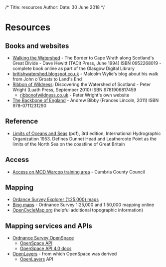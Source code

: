 /*
Title: resources
Author: 
Date: 30 June 2018
*/

# Resources

## Books and websites

- [Walking the Watershed](http://gdl.cdlr.strath.ac.uk/hewwat/) - The Border to Cape Wrath along Scotland's Great Divide - Dave Hewitt (TACit Press, June 1994) ISBN 0952268019 - complete book online as part of the Glasgow Digital Library
- [britishwatershed.blogspot.co.uk](http://britishwatershed.blogspot.co.uk/) - Malcolm Wylie's blog about his walk from John o'Groats to Land's End
- [Ribbon of Wildness](https://www.luath.co.uk/mountaineering-and-hillwalking/ribbon-of-wildness): Discovering the Watershed of Scotland - Peter Wright (Luath Press, September 2010) ISBN 9781906817459
  - [ribbonofwildness.co.uk](http://www.ribbonofwildness.co.uk/) - Peter Wright's own website
- [The Backbone of England](http://www.andrewbibby.com/misc/backbone.html) - Andrew Bibby (Frances Lincoln, 2011) ISBN 978-0711231290

## Reference

- [Limits of Oceans and Seas](https://www.iho.int/iho_pubs/standard/S-23/S-23_Ed3_1953_EN.pdf) (pdf), 3rd edition, International Hydrographic Organization 1953. Defines Dunnet Head and Leathercote Point as the limits of the North Sea on the coastline of Great Britain

## Access

- [Access on MOD Warcop training area](http://www.cumbria.gov.uk/roads-transport/public-transport-road-safety/countryside-access/openaccess/Warcop.asp) - Cumbria County Council

## Mapping

- [Ordance Survey Explorer (1:25,000) maps](http://www.shop.ordnancesurveyleisure.co.uk/products/paper-maps/paper-maps-ordnance-survey-great-britain/paper-maps-ordnance-survey-great-britain-os-explorer-map)
- [Bing maps](https://www.bing.com/maps?mkt=en-GB&sty=s) - Ordnance Survey 1:25,000 and 1:50,000 mapping online
- [OpenCycleMap.org](http://www.opencyclemap.org/) (helpful additional topographic information)

## Mapping services and APIs

- [Ordnance Survey OpenSpace](https://www.ordnancesurvey.co.uk/business-and-government/products/os-openspace/index.html)
  - [OpenSpace API](https://www.ordnancesurvey.co.uk/business-and-government/products/os-openspace/api/index.html)
  - [OpenSpace API 4.0 docs](http://openspace.ordnancesurveyite.co.uk/docs/4.0.0/files/OpenSpace-js.html)
- [OpenLayers](http://openlayers.org/) - from which OpenSpace was derived
  - [OpenLayers](http://dev.openlayers.org/apidocs/files/OpenLayers-js.html) API


